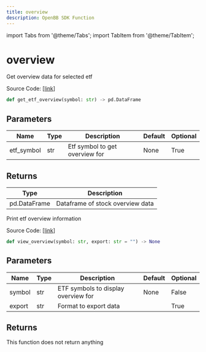 ```yaml
---
title: overview
description: OpenBB SDK Function
---
```


import Tabs from '@theme/Tabs';
import TabItem from '@theme/TabItem';

# overview

<Tabs>
<TabItem value="model" label="Model" default>

Get overview data for selected etf

Source Code: [[link](https://github.com/OpenBB-finance/OpenBBTerminal/tree/main/openbb_terminal/etf/stockanalysis_model.py#L48)]

```python
def get_etf_overview(symbol: str) -> pd.DataFrame
```
## Parameters

| Name | Type | Description | Default | Optional |
| ---- | ---- | ----------- | ------- | -------- |
| etf_symbol | str | Etf symbol to get overview for | None | True |

## Returns

| Type | Description |
| ---- | ----------- |
| pd.DataFrame | Dataframe of stock overview data |



</TabItem>
<TabItem value="view" label="View">

Print etf overview information

Source Code: [[link](https://github.com/OpenBB-finance/OpenBBTerminal/tree/main/openbb_terminal/etf/stockanalysis_view.py#L17)]

```python
def view_overview(symbol: str, export: str = "") -> None
```
## Parameters

| Name | Type | Description | Default | Optional |
| ---- | ---- | ----------- | ------- | -------- |
| symbol | str | ETF symbols to display overview for | None | False |
| export | str | Format to export data |  | True |

## Returns

This function does not return anything



</TabItem>
</Tabs>